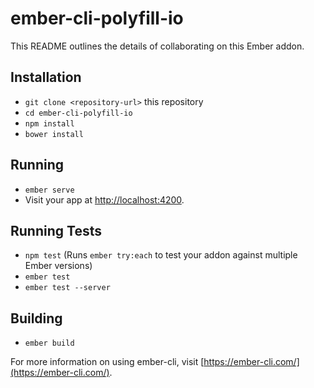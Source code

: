 # ember-cli-polyfill-io

This README outlines the details of collaborating on this Ember addon.

## Installation

* `git clone <repository-url>` this repository
* `cd ember-cli-polyfill-io`
* `npm install`
* `bower install`

## Running

* `ember serve`
* Visit your app at [http://localhost:4200](http://localhost:4200).

## Running Tests

* `npm test` (Runs `ember try:each` to test your addon against multiple Ember versions)
* `ember test`
* `ember test --server`

## Building

* `ember build`

For more information on using ember-cli, visit [https://ember-cli.com/](https://ember-cli.com/).
